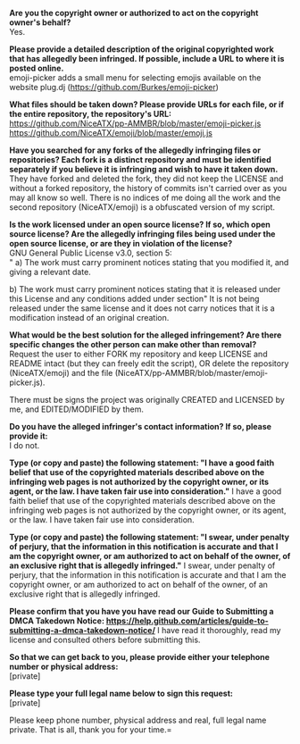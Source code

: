 **Are you the copyright owner or authorized to act on the copyright owner's behalf?**  
Yes.

**Please provide a detailed description of the original copyrighted work that has allegedly been infringed. If possible, include a URL to where it is posted online.**   
emoji-picker adds a small menu for selecting emojis available on the website plug.dj (https://github.com/Burkes/emoji-picker)

**What files should be taken down? Please provide URLs for each file, or if the entire repository, the repository's URL:**    
https://github.com/NiceATX/pp-AMMBR/blob/master/emoji-picker.js  
https://github.com/NiceATX/emoji/blob/master/emoji.js

**Have you searched for any forks of the allegedly infringing files or repositories? Each fork is a distinct repository and must be identified separately if you believe it is infringing and wish to have it taken down.**  
They have forked and deleted the fork, they did not keep the LICENSE and without a forked repository, the history of commits isn't carried over as you may all know so well. There is no indices of me doing all the work and the second repository (NiceATX/emoji) is a obfuscated version of my script.

**Is the work licensed under an open source license? If so, which open source license? Are the allegedly infringing files being used under the open source license, or are they in violation of the license?**  
GNU General Public License v3.0, section 5:  
" a) The work must carry prominent notices stating that you modified
it, and giving a relevant date.  

b) The work must carry prominent notices stating that it is
released under this License and any conditions added under section"
It is not being released under the same license and it does not carry notices that it is a modification instead of an original creation.

**What would be the best solution for the alleged infringement? Are there specific changes the other person can make other than removal?**  
Request the user to either FORK my repository and keep LICENSE and README intact (but they can freely edit the script), OR delete the repository (NiceATX/emoji) and the file (NiceATX/pp-AMMBR/blob/master/emoji-picker.js).

There must be signs the project was originally CREATED and LICENSED by me, and EDITED/MODIFIED by them.

**Do you have the alleged infringer's contact information? If so, please provide it:**  
I do not.

**Type (or copy and paste) the following statement: "I have a good faith belief that use of the copyrighted materials described above on the infringing web pages is not authorized by the copyright owner, or its agent, or the law. I have taken fair use into consideration."**
I have a good faith belief that use of the copyrighted materials described above on the infringing web pages is not authorized by the copyright owner, or its agent, or the law. I have taken fair use into consideration.

**Type (or copy and paste) the following statement: "I swear, under penalty of perjury, that the information in this notification is accurate and that I am the copyright owner, or am authorized to act on behalf of the owner, of an exclusive right that is allegedly infringed."**
I swear, under penalty of perjury, that the information in this notification is accurate and that I am the copyright owner, or am authorized to act on behalf of the owner, of an exclusive right that is allegedly infringed.

**Please confirm that you have you have read our Guide to Submitting a DMCA Takedown Notice: https://help.github.com/articles/guide-to-submitting-a-dmca-takedown-notice/**
I have read it thoroughly, read my license and consulted others before submitting this.

**So that we can get back to you, please provide either your telephone number or physical address:**  
[private]  

**Please type your full legal name below to sign this request:**  
[private]    

Please keep phone number, physical address and real, full legal name private. That is all, thank you for your time.=
